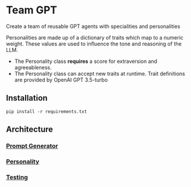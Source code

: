 # Team GPT


Create a team of reusable GPT agents with specialities and personalities

Personalities are made up of a dictionary of traits which map to a numeric weight. These values are used to influence the tone and reasoning of the LLM.  
- The Personality class **requires** a score for extraversion and agreeableness. 
- The Personality class can accept new traits at runtime. Trait definitions are provided by OpenAI GPT 3.5-turbo



## Installation
`pip install -r requirements.txt`


## Architecture 

### [Prompt Generator](./prompt_generator/README.md)
### [Personality](./prompt_generator/personalities/README.md)

### [Testing](./tests/README.md)




